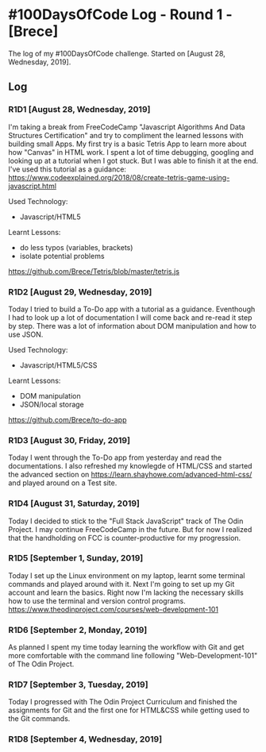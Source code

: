 # #100DaysOfCode Log - Round 1 - [Brece]

The log of my #100DaysOfCode challenge. Started on [August 28, Wednesday, 2019].

## Log

### R1D1 [August 28, Wednesday, 2019]
I'm taking a break from FreeCodeCamp "Javascript Algorithms And Data Structures Certification" and try to compliment the learned lessons with building small Apps. My first try is a basic Tetris App to learn more about how "Canvas" in HTML work. I spent a lot of time debugging, googling and looking up at a tutorial when I got stuck. But I was able to finish it at the end.
I've used this tutorial as a guidance: https://www.codeexplained.org/2018/08/create-tetris-game-using-javascript.html

Used Technology:
- Javascript/HTML5

Learnt Lessons:
- do less typos (variables, brackets)
- isolate potential problems

https://github.com/Brece/Tetris/blob/master/tetris.js


### R1D2 [August 29, Wednesday, 2019]
Today I tried to build a To-Do app with a tutorial as a guidance. Eventhough I had to look up a lot of documentation I will come back and re-read it step by step. There was a lot of information about DOM manipulation and how to use JSON.

Used Technology:
- Javascript/HTML5/CSS

Learnt Lessons:
- DOM manipulation
- JSON/local storage

https://github.com/Brece/to-do-app



### R1D3 [August 30, Friday, 2019]
Today I went through the To-Do app from yesterday and read the documentations. I also refreshed my knowlegde of HTML/CSS and started the advanced section on https://learn.shayhowe.com/advanced-html-css/ and played around on a Test site.



### R1D4 [August 31, Saturday, 2019]
Today I decided to stick to the "Full Stack JavaScript" track of The Odin Project. I may continue FreeCodeCamp in the future. But for now I realized that the handholding on FCC is counter-productive for my progression. 


### R1D5 [September 1, Sunday, 2019]
Today I set up the Linux environment on my laptop, learnt some terminal commands and played around with it. Next I'm going to set up my Git account and learn the basics. Right now I'm lacking the necessary skills how to use the terminal and version control programs.
https://www.theodinproject.com/courses/web-development-101


### R1D6 [September 2, Monday, 2019]
As planned I spent my time today learning the workflow with Git and get more comfortable with the command line following "Web-Development-101" of The Odin Project.


### R1D7 [September 3, Tuesday, 2019]
Today I progressed with The Odin Project Curriculum and finished the assignments for Git and the first one for HTML&CSS while getting used to the Git commands.


### R1D8 [September 4, Wednesday, 2019]
